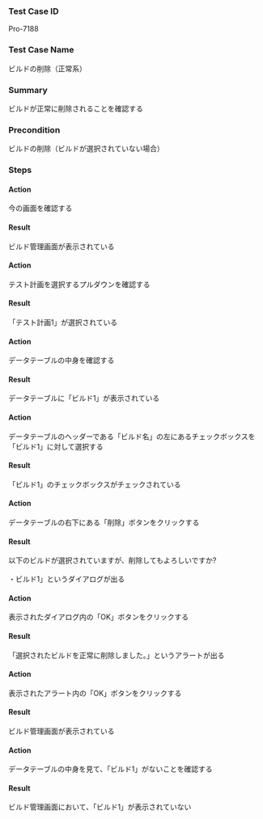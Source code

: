 ### Test Case ID
Pro-7188

### Test Case Name
ビルドの削除（正常系）

### Summary
ビルドが正常に削除されることを確認する

### Precondition
ビルドの削除（ビルドが選択されていない場合）

### Steps

#### Action
今の画面を確認する
#### Result
ビルド管理画面が表示されている

#### Action
テスト計画を選択するプルダウンを確認する
#### Result
「テスト計画1」が選択されている

#### Action
データテーブルの中身を確認する
#### Result
データテーブルに「ビルド1」が表示されている

#### Action
データテーブルのヘッダーである「ビルド名」の左にあるチェックボックスを「ビルド1」に対して選択する
#### Result
「ビルド1」のチェックボックスがチェックされている

#### Action
データテーブルの右下にある「削除」ボタンをクリックする
#### Result
以下のビルドが選択されていますが、削除してもよろしいですか?<br><br>・ビルド1」というダイアログが出る

#### Action
表示されたダイアログ内の「OK」ボタンをクリックする
#### Result
「選択されたビルドを正常に削除しました。」というアラートが出る

#### Action
表示されたアラート内の「OK」ボタンをクリックする
#### Result
ビルド管理画面が表示されている

#### Action
データテーブルの中身を見て、「ビルド1」がないことを確認する
#### Result
ビルド管理画面において、「ビルド1」が表示されていない
